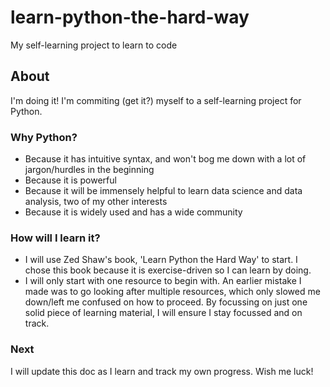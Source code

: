 # learn-python-the-hard-way
My self-learning project to learn to code


## About

I'm doing it! I'm commiting (get it?) myself to a self-learning project for Python. 

### Why Python?
- Because it has intuitive syntax, and won't bog me down with a lot of jargon/hurdles in the beginning 
- Because it is powerful
- Because it will be immensely helpful to learn data science and data analysis, two of my other interests
- Because it is widely used and has a wide community

### How will I learn it?
- I will use Zed Shaw's book, 'Learn Python the Hard Way' to start. I chose this book because it is exercise-driven so I can learn by doing.
- I will only start with one resource to begin with. An earlier mistake I made was to go looking after multiple resources, which only slowed me down/left me confused on how to proceed. By focussing on just one solid piece of learning material, I will ensure I stay focussed and on track.

### Next
I will update this doc as I learn and track my own progress. Wish me luck!
